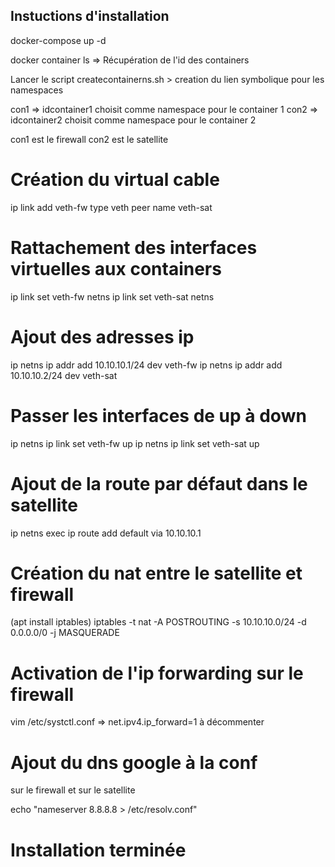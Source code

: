 ## Instuctions d'installation

docker-compose up -d

docker container ls => Récupération de l'id des containers

Lancer le script createcontainerns.sh > creation du lien symbolique pour les namespaces

con1 => idcontainer1 choisit comme namespace pour le container 1
con2 => idcontainer2 choisit comme namespace pour le container 2

con1 est le firewall
con2 est le satellite

# Création du virtual cable

ip link add veth-fw type veth peer name veth-sat

# Rattachement des interfaces virtuelles aux containers

ip link set veth-fw netns <nscon1>
ip link set veth-sat netns <nscon2>

# Ajout des adresses ip

ip netns <con1> ip addr add 10.10.10.1/24 dev veth-fw
ip netns <con2> ip addr add 10.10.10.2/24 dev veth-sat

# Passer les interfaces de up à down

ip netns <con1> ip link set veth-fw up
ip netns <con2> ip link set veth-sat up

# Ajout de la route par défaut dans le satellite

ip netns exec <con2> ip route add default via 10.10.10.1

# Création du nat entre le satellite et firewall

(apt install iptables)
iptables -t nat -A POSTROUTING -s 10.10.10.0/24 -d 0.0.0.0/0 -j MASQUERADE

# Activation de l'ip forwarding sur le firewall

vim /etc/systctl.conf => net.ipv4.ip_forward=1 à décommenter

# Ajout du dns google à la conf

sur le firewall et sur le satellite

echo "nameserver 8.8.8.8 > /etc/resolv.conf"

# Installation terminée

